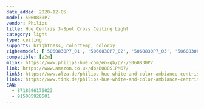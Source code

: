 ```yaml
---
date_added: 2020-12-05
model: 5060830P7
vendor: Philips
title: Hue Centris 3-Spot Cross Ceiling Light
category: light
type: ceiling
supports: brightness, colortemp, colorxy
zigbeemodel: ['5060830P7_01', '5060830P7_02', '5060830P7_03', '5060830P7_04']
compatible: [z2m]
mlink: https://www.philips-hue.com/en-gb/p/-/5060830P7
link: https://www.amazon.co.uk/dp/B088S1PM67/
link3: https://www.alza.de/philips-hue-white-and-color-ambiance-centris
link4: https://www.tink.de/philips-hue-white-and-color-ambiance-centris-cross-spot-3flg-2850lm
EAN: 
  - 8718696176023
  - 915005928501
---
```

